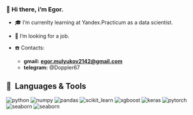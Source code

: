 ### 👋 Hi there, i’m Egor. 

- 🎓 I’m currenlty learning at Yandex.Practicum as a data scientist.

- 🔎 I’m looking for a job.

- ☎️ Contacts: 

  - **gmail:** **egor.mulyukov2142@gmail.com**
  - **telegram:** @Doppler67



         
<h2> 🔧 &nbsp;Languages & Tools</h2>
<p align="left">
<img src="https://cdn.jsdelivr.net/gh/devicons/devicon/icons/python/python-original.svg" alt="python" width="50" height="50" />         
<img src="https://cdn.jsdelivr.net/gh/devicons/devicon/icons/numpy/numpy-original.svg" alt="numpy" width="50" height="50" /> 
<img src="https://cdn.jsdelivr.net/gh/devicons/devicon/icons/pandas/pandas-original.svg" alt="pandas" width="50" height="50" />
<img src="https://upload.wikimedia.org/wikipedia/commons/0/05/Scikit_learn_logo_small.svg" alt="scikit_learn" width="50" height="50"/>
<img src="https://res.cloudinary.com/crunchbase-production/image/upload/c_lpad,h_256,w_256,f_auto,q_auto:eco,dpr_1/vqzfmqnwwgfzcoc5r9dr" alt="xgboost" width="50" height="50" />
<img src="https://upload.wikimedia.org/wikipedia/commons/thumb/a/ae/Keras_logo.svg/512px-Keras_logo.svg.png" alt="keras" width="50" height="50" />
<img src="https://cdn.jsdelivr.net/gh/devicons/devicon/icons/pytorch/pytorch-original.svg" alt="pytorch" width="50" height="50" />
<img src="https://upload.wikimedia.org/wikipedia/commons/thumb/8/84/Matplotlib_icon.svg/1200px-Matplotlib_icon.svg.png" alt="seaborn" width="50" height="50"/>
<img src="https://seaborn.pydata.org/_images/logo-mark-lightbg.svg" alt="seaborn" width="50" height="50"/>
<!---<img src="https://shap.readthedocs.io/en/latest/_static/shap_logo_white.png" alt="shap" width="50" height="50" />
<img src="https://raw.githubusercontent.com/devicons/devicon/master/icons/postgresql/postgresql-original-wordmark.svg"alt="postgresql" width="50" height="50" />
<img src="https://cdn.jsdelivr.net/gh/devicons/devicon/icons/git/git-original.svg" alt="git" width="50" height="50" />


</p>
